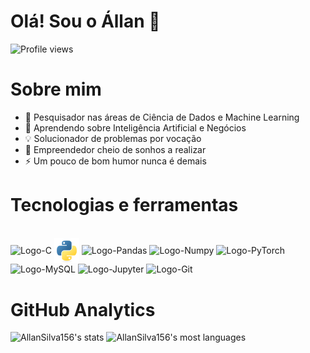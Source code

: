 # Olá! Sou o Állan 👋

<p align="left"> <img src="https://komarev.com/ghpvc/?username=AllanSilva156&color=yellow" alt="Profile views" /> </p>

# Sobre mim
- 🔭 Pesquisador nas áreas de Ciência de Dados e Machine Learning
- 📖 Aprendendo sobre Inteligência Artificial e Negócios
- 💡 Solucionador de problemas por vocação
- 💬 Empreendedor cheio de sonhos a realizar
- ⚡ Um pouco de bom humor nunca é demais

# Tecnologias e ferramentas
<div style="display: inline_block"><br>
  <img align="center" alt="Logo-C" height="40" width="40" src="https://cdn.jsdelivr.net/gh/devicons/devicon/icons/c/c-original.svg">
  <img align="center" alt="Logo-Python" height="40" width="40" src="https://raw.githubusercontent.com/devicons/devicon/master/icons/python/python-original.svg">
  <img align="center" alt="Logo-Pandas" height="40" width="40" src="https://cdn.jsdelivr.net/gh/devicons/devicon/icons/pandas/pandas-original.svg">
  <img align="center" alt="Logo-Numpy" height="40" width="40" src="https://cdn.jsdelivr.net/gh/devicons/devicon/icons/numpy/numpy-original.svg">
  <img align="center" alt="Logo-PyTorch" height="40" width="40" src="https://cdn.jsdelivr.net/gh/devicons/devicon/icons/pytorch/pytorch-original.svg">
  <img align="center" alt="Logo-MySQL" height="40" width="40" src="https://cdn.jsdelivr.net/gh/devicons/devicon/icons/mysql/mysql-original-wordmark.svg">
  <img align="center" alt="Logo-Jupyter" height="40" width="40" src="https://cdn.jsdelivr.net/gh/devicons/devicon/icons/jupyter/jupyter-original-wordmark.svg">
  <img align="center" alt="Logo-Git" height="40" width="40" src="https://cdn.jsdelivr.net/gh/devicons/devicon/icons/git/git-original.svg">
</div>

# GitHub Analytics
<p align="left">
<img width="530em" src="https://github-readme-stats.vercel.app/api?username=AllanSilva156&show_icons=true&theme=vision-friendly-dark" alt="AllanSilva156's stats"/>
<img width="530em" src="https://github-readme-stats.vercel.app/api/top-langs/?username=AllanSilva156&layout=compact&theme=vision-friendly-dark" alt="AllanSilva156's most languages"/>
</p>
